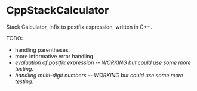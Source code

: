 # CppStackCalculator

Stack Calculator, infix to postfix expression, written in C++.

TODO: 
* handling parentheses. <br />
* more informative error handling. <br />
* *evaluation of postfix expression -- WORKING but could use some more testing.* <br />
* *handling multi-digit numbers -- WORKING but could use some more testing.* <br />

